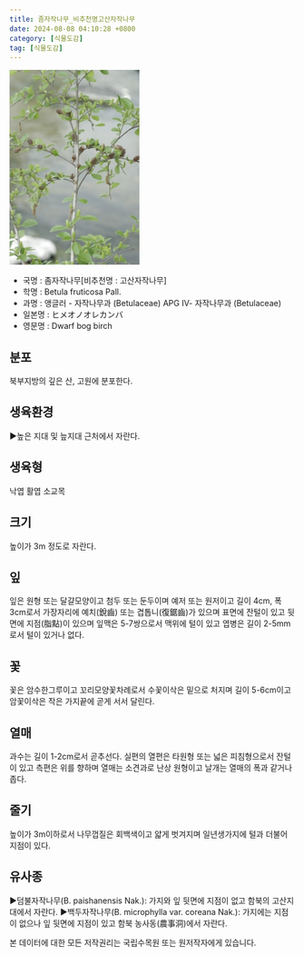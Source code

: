 ```yaml
---
title: 좀자작나무_비추천명고산자작나무
date: 2024-08-08 04:10:28 +0800
category: [식물도감]
tag: [식물도감]
---
```




![좀자작나무[비추천명 : 고산자작나무]](/assets/img/fileUpload/plants/basic/Betulaceae/Betula/886/886_1_th2.jpg)
- 국명 : 좀자작나무[비추천명 : 고산자작나무]
- 학명 : Betula fruticosa Pall.
- 과명 : 앵글러 - 자작나무과 (Betulaceae) APG Ⅳ- 자작나무과 (Betulaceae)
- 일본명 : ヒメオノオレカンバ
- 영문명 : Dwarf bog birch


## 분포
북부지방의 깊은 산, 고원에 분포한다.
## 생육환경
▶높은 지대 및 늪지대 근처에서 자란다.
## 생육형
낙엽 활엽 소교목
## 크기
높이가 3m 정도로 자란다.
## 잎
잎은 원형 또는 달걀모양이고 첨두 또는 둔두이며 예저 또는 원저이고 길이 4cm, 폭 3cm로서 가장자리에 예치(銳齒) 또는 겹톱니(復鋸齒)가 있으며 표면에 잔털이 있고 뒷면에 지점(脂點)이 있으며 잎맥은 5-7쌍으로서 맥위에 털이 있고 엽병은 길이 2-5mm로서 털이 있거나 없다.
## 꽃
꽃은 암수한그루이고 꼬리모양꽃차례로서 수꽃이삭은 밑으로 처지며 길이 5-6cm이고 암꽃이삭은 작은 가지끝에 곧게 서서 달린다.
## 열매
과수는 길이 1-2cm로서 곧추선다. 실편의 열편은 타원형 또는 넓은 피침형으로서 잔털이 있고 측편은 위를 향하며 열매는 소견과로 난상 원형이고 날개는 열매의 폭과 같거나 좁다.
## 줄기
높이가 3m이하로서 나무껍질은 회백색이고 얇게 벗겨지며 일년생가지에 털과 더불어 지점이 있다.
## 유사종
▶덤불자작나무(B. paishanensis Nak.): 가지와 잎 뒷면에 지점이 없고 함북의 고산지대에서 자란다.
▶백두자작나무(B. microphylla var. coreana Nak.): 가지에는 지점이 없으나 잎 뒷면에 지점이 있고 함북 농사동(農事洞)에서 자란다.






본 데이터에 대한 모든 저작권리는 국립수목원 또는 원저작자에게 있습니다.

